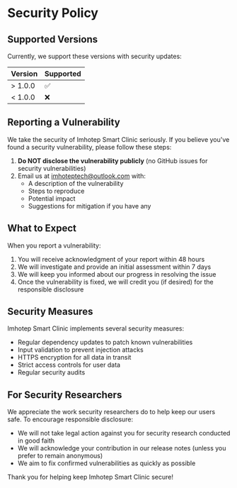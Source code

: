 # Security Policy

## Supported Versions

Currently, we support these versions with security updates:

| Version | Supported          |
| ------- | ------------------ |
| > 1.0.0 | :white_check_mark: |
| < 1.0.0 | :x:                |

## Reporting a Vulnerability

We take the security of Imhotep Smart Clinic seriously. If you believe you've found a security vulnerability, please follow these steps:

1. **Do NOT disclose the vulnerability publicly** (no GitHub issues for security vulnerabilities)
2. Email us at imhoteptech@outlook.com with:
   - A description of the vulnerability
   - Steps to reproduce
   - Potential impact
   - Suggestions for mitigation if you have any

## What to Expect

When you report a vulnerability:

1. You will receive acknowledgment of your report within 48 hours
2. We will investigate and provide an initial assessment within 7 days
3. We will keep you informed about our progress in resolving the issue
4. Once the vulnerability is fixed, we will credit you (if desired) for the responsible disclosure

## Security Measures

Imhotep Smart Clinic implements several security measures:

- Regular dependency updates to patch known vulnerabilities
- Input validation to prevent injection attacks
- HTTPS encryption for all data in transit
- Strict access controls for user data
- Regular security audits

## For Security Researchers

We appreciate the work security researchers do to help keep our users safe. To encourage responsible disclosure:

- We will not take legal action against you for security research conducted in good faith
- We will acknowledge your contribution in our release notes (unless you prefer to remain anonymous)
- We aim to fix confirmed vulnerabilities as quickly as possible

Thank you for helping keep Imhotep Smart Clinic secure!
